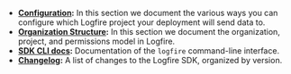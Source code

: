* **[Configuration](configuration.md):**
In this section we document the various ways you can configure which Logfire project your deployment will send data to.
* **[Organization Structure](organization_structure.md):**
In this section we document the organization, project, and permissions model in Logfire.
* **[SDK CLI docs](cli.md):**
Documentation of the `logfire` command-line interface.
* **[Changelog](changelog.md):**
A list of changes to the Logfire SDK, organized by version.
